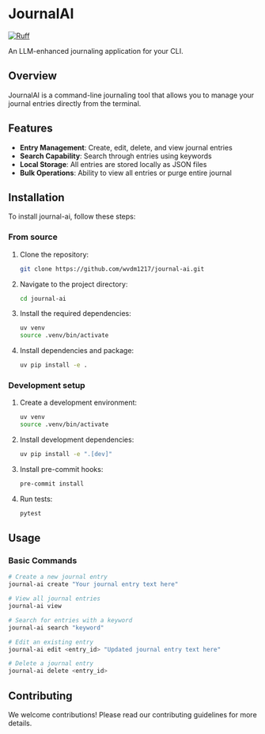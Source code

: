 # JournalAI


[![Ruff](https://img.shields.io/endpoint?url=https://raw.githubusercontent.com/astral-sh/ruff/main/assets/badge/v2.json)](https://github.com/astral-sh/ruff)

An LLM-enhanced journaling application for your CLI.

## Overview
JournalAI is a command-line journaling tool that allows you to manage your journal entries directly from the terminal.

## Features
- **Entry Management**: Create, edit, delete, and view journal entries
- **Search Capability**: Search through entries using keywords
- **Local Storage**: All entries are stored locally as JSON files
- **Bulk Operations**: Ability to view all entries or purge entire journal

## Installation
To install journal-ai, follow these steps:

### From source

1. Clone the repository:
    ```sh
    git clone https://github.com/wvdm1217/journal-ai.git
    ```

2. Navigate to the project directory:
    ```sh
    cd journal-ai
    ```

3. Install the required dependencies:
    ```sh
    uv venv
    source .venv/bin/activate
    ```

4. Install dependencies and package:
    ```sh
    uv pip install -e .
    ```

### Development setup

1. Create a development environment:
    ```sh
    uv venv
    source .venv/bin/activate
    ```

2. Install development dependencies:
    ```sh
    uv pip install -e ".[dev]"
    ```

3. Install pre-commit hooks:
    ```sh
    pre-commit install
    ```

4. Run tests:
    ```sh
    pytest
    ```

## Usage

### Basic Commands
```sh
# Create a new journal entry
journal-ai create "Your journal entry text here"

# View all journal entries
journal-ai view

# Search for entries with a keyword
journal-ai search "keyword"

# Edit an existing entry
journal-ai edit <entry_id> "Updated journal entry text here"

# Delete a journal entry
journal-ai delete <entry_id>
```

## Contributing
We welcome contributions! Please read our contributing guidelines for more details.